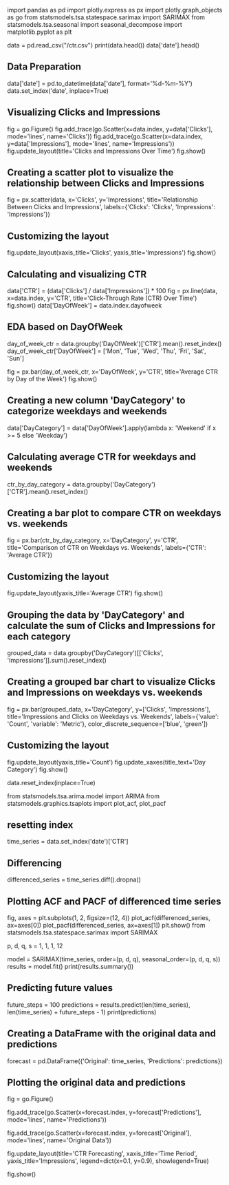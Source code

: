 import pandas as pd
import plotly.express as px
import plotly.graph_objects as go
from statsmodels.tsa.statespace.sarimax import SARIMAX
from statsmodels.tsa.seasonal import seasonal_decompose
import matplotlib.pyplot as plt

data = pd.read_csv("/ctr.csv")
print(data.head())
data['date'].head()
## Data Preparation
data['date'] = pd.to_datetime(data['date'], format='%d-%m-%Y')
data.set_index('date', inplace=True)
## Visualizing Clicks and Impressions
fig = go.Figure()
fig.add_trace(go.Scatter(x=data.index, y=data['Clicks'], mode='lines', name='Clicks'))
fig.add_trace(go.Scatter(x=data.index, y=data['Impressions'], mode='lines', name='Impressions'))
fig.update_layout(title='Clicks and Impressions Over Time')
fig.show()
## Creating a scatter plot to visualize the relationship between Clicks and Impressions
fig = px.scatter(data, x='Clicks', y='Impressions', title='Relationship Between Clicks and Impressions',
                 labels={'Clicks': 'Clicks', 'Impressions': 'Impressions'})

## Customizing the layout
fig.update_layout(xaxis_title='Clicks', yaxis_title='Impressions')
fig.show()

## Calculating and visualizing CTR
data['CTR'] = (data['Clicks'] / data['Impressions']) * 100
fig = px.line(data, x=data.index, y='CTR', title='Click-Through Rate (CTR) Over Time')
fig.show()
data['DayOfWeek'] = data.index.dayofweek

## EDA based on DayOfWeek
day_of_week_ctr = data.groupby('DayOfWeek')['CTR'].mean().reset_index()
day_of_week_ctr['DayOfWeek'] = ['Mon', 'Tue', 'Wed', 'Thu', 'Fri', 'Sat', 'Sun']

fig = px.bar(day_of_week_ctr, x='DayOfWeek', y='CTR', title='Average CTR by Day of the Week')
fig.show()

## Creating a new column 'DayCategory' to categorize weekdays and weekends
data['DayCategory'] = data['DayOfWeek'].apply(lambda x: 'Weekend' if x >= 5 else 'Weekday')

## Calculating average CTR for weekdays and weekends
ctr_by_day_category = data.groupby('DayCategory')['CTR'].mean().reset_index()

## Creating a bar plot to compare CTR on weekdays vs. weekends
fig = px.bar(ctr_by_day_category, x='DayCategory', y='CTR', title='Comparison of CTR on Weekdays vs. Weekends',
             labels={'CTR': 'Average CTR'})

## Customizing the layout
fig.update_layout(yaxis_title='Average CTR')
fig.show()

## Grouping the data by 'DayCategory' and calculate the sum of Clicks and Impressions for each category
grouped_data = data.groupby('DayCategory')[['Clicks', 'Impressions']].sum().reset_index()

## Creating a grouped bar chart to visualize Clicks and Impressions on weekdays vs. weekends
fig = px.bar(grouped_data, x='DayCategory', y=['Clicks', 'Impressions'],
             title='Impressions and Clicks on Weekdays vs. Weekends',
             labels={'value': 'Count', 'variable': 'Metric'},
             color_discrete_sequence=['blue', 'green'])

## Customizing the layout
fig.update_layout(yaxis_title='Count')
fig.update_xaxes(title_text='Day Category')
fig.show()

data.reset_index(inplace=True)

from statsmodels.tsa.arima.model import ARIMA
from statsmodels.graphics.tsaplots import plot_acf, plot_pacf

## resetting index
time_series = data.set_index('date')['CTR']

## Differencing
differenced_series = time_series.diff().dropna()

## Plotting ACF and PACF of differenced time series
fig, axes = plt.subplots(1, 2, figsize=(12, 4))
plot_acf(differenced_series, ax=axes[0])
plot_pacf(differenced_series, ax=axes[1])
plt.show()
from statsmodels.tsa.statespace.sarimax import SARIMAX

p, d, q, s = 1, 1, 1, 12

model = SARIMAX(time_series, order=(p, d, q), seasonal_order=(p, d, q, s))
results = model.fit()
print(results.summary())
## Predicting future values
future_steps = 100
predictions = results.predict(len(time_series), len(time_series) + future_steps - 1)
print(predictions)
## Creating a DataFrame with the original data and predictions
forecast = pd.DataFrame({'Original': time_series, 'Predictions': predictions})

## Plotting the original data and predictions
fig = go.Figure()

fig.add_trace(go.Scatter(x=forecast.index, y=forecast['Predictions'],
                         mode='lines', name='Predictions'))

fig.add_trace(go.Scatter(x=forecast.index, y=forecast['Original'],
                         mode='lines', name='Original Data'))

fig.update_layout(title='CTR Forecasting',
                  xaxis_title='Time Period',
                  yaxis_title='Impressions',
                  legend=dict(x=0.1, y=0.9),
                  showlegend=True)

fig.show()
